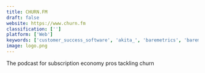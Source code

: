 ```yaml
---
title: CHURN.FM
draft: false 
website: https://www.churn.fm
classification: ['']
platform: ['Web']
keywords: ['customer_success_software', 'akita_', 'baremetrics', 'baremetrics_dunning_&_retention', 'burnchurn', 'chartmogul', 'churnkit', 'churnsdk', 'churntarget', 'churndown', 'customer_feedback_portal', 'dopamine', 'expiry', 'eyelet', 'keep_your_friends_close', 'lookback_live', 'profitwell_retain_from_price_intelligently', 'revenuecat', 'satismeter', 'sworkit', 'userpilot', 'delighted']
image: logo.png
---
```

The podcast for subscription economy pros tackling churn